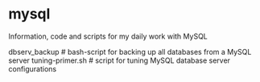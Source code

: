 mysql
=====
Information, code and scripts for my daily work with MySQL

dbserv_backup		# bash-script for backing up all databases from a MySQL server
tuning-primer.sh	# script for tuning MySQL database server configurations
